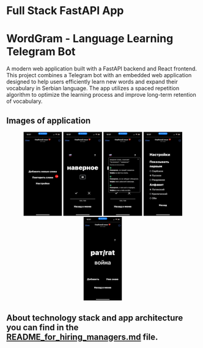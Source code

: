 # Full Stack FastAPI App

# WordGram - Language Learning Telegram Bot

A modern web application built with a FastAPI backend and React frontend. This project combines a Telegram bot with an embedded web application designed to help users efficiently learn new words and expand their vocabulary in Serbian language. The app utilizes a spaced repetition algorithm to optimize the learning process and improve long-term retention of vocabulary.

## Images of application
<p align="center">
    <img src="diagrams/1.jpeg" alt="Web App" width="20%" />
    <img src="diagrams/2.jpeg" alt="Web App" width="20%" />
    <img src="diagrams/3.jpeg" alt="Web App" width="20%" />
    <img src="diagrams/4.jpeg" alt="Web App" width="20%" />
    <img src="diagrams/5.jpeg" alt="Web App" width="20%" />
</p>

## About technology stack and app architecture you can find in the [README_for_hiring_managers.md](./README_for_hiring_managers.md) file.
